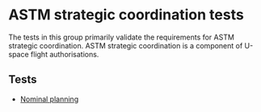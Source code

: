 # ASTM strategic coordination tests

The tests in this group primarily validate the requirements for ASTM strategic
coordination.  ASTM strategic coordination is a component of U-space flight
authorisations.

## Tests

* [Nominal planning](nominal-planning/README.md)

